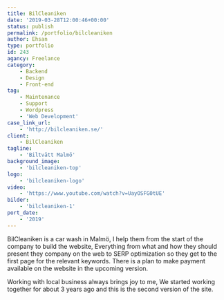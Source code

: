 ```yaml
---
title: BilCleaniken
date: '2019-03-28T12:00:46+00:00'
status: publish
permalink: /portfolio/bilcleaniken
author: Ehsan
type: portfolio
id: 243
agancy: Freelance
category:
    - Backend
    - Design
    - Front-end
tag:
    - Maintenance
    - Support
    - Wordpress
    - 'Web Development'
case_link_url:
    - 'http://bilcleaniken.se/'
client:
    - BilCleaniken
tagline:
    - 'Biltvätt Malmö'
background_image:
    - 'bilcleaniken-top'
logo:
    - 'bilcleaniken-logo'
video:
    - 'https://www.youtube.com/watch?v=UayOSFG0tUE'
bilder:
    - 'bilcleaniken-1'
port_date:
    - '2019'
---
```

BilCleaniken is a car wash in Malmö, I help them from the start of the company to build the website, Everything from what and how they should present they company on the web to SERP optimization so they get to the first page for the relevant keywords. There is a plan to make payment available on the website in the upcoming version.

Working with local business always brings joy to me, We started working together for about 3 years ago and this is the second version of the site.